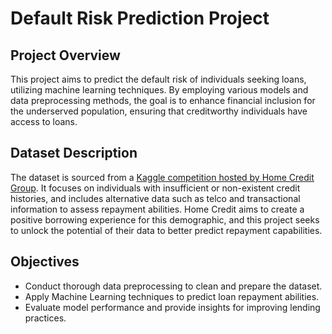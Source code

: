 # Default Risk Prediction Project


## Project Overview
This project aims to predict the default risk of individuals seeking loans, utilizing machine learning techniques. By employing various models and data preprocessing methods, the goal is to enhance financial inclusion for the underserved population, ensuring that creditworthy individuals have access to loans.

## Dataset Description
The dataset is sourced from a [Kaggle competition hosted by Home Credit Group](https://www.kaggle.com/competitions/home-credit-default-risk/overview). It focuses on individuals with insufficient or non-existent credit histories, and includes alternative data such as telco and transactional information to assess repayment abilities. Home Credit aims to create a positive borrowing experience for this demographic, and this project seeks to unlock the potential of their data to better predict repayment capabilities.

## Objectives
* Conduct thorough data preprocessing to clean and prepare the dataset.
* Apply Machine Learning techniques to predict loan repayment abilities.
* Evaluate model performance and provide insights for improving lending practices.
